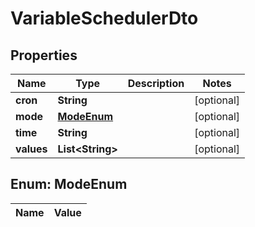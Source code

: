 
# VariableSchedulerDto

## Properties
Name | Type | Description | Notes
------------ | ------------- | ------------- | -------------
**cron** | **String** |  |  [optional]
**mode** | [**ModeEnum**](#ModeEnum) |  |  [optional]
**time** | **String** |  |  [optional]
**values** | **List&lt;String&gt;** |  |  [optional]


<a name="ModeEnum"></a>
## Enum: ModeEnum
Name | Value
---- | -----



